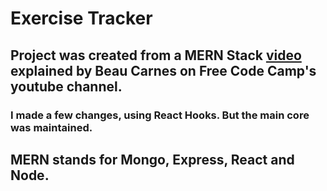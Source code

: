 # Exercise Tracker
## Project was created from a MERN Stack [video](https://www.youtube.com/watch?v=7CqJlxBYj-M&t=4122s) explained by Beau Carnes on Free Code Camp's youtube channel.
### I made a few changes, using React Hooks. But the main core was maintained.

## MERN stands for Mongo, Express, React and Node.
